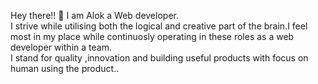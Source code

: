 Hey there!! 👋
I am Alok a Web developer.<br>
I strive while utilising both the logical and creative part of the brain.I feel most in my place while continuosly operating in these
roles as a web developer within a team.<br>I stand for quality ,innovation and building useful products with focus on human using the product..

<!---
alok3000times/alok3000times is a ✨ special ✨ repository because its `README.md` (this file) appears on your GitHub profile.
You can click the Preview link to take a look at your changes.
--->
